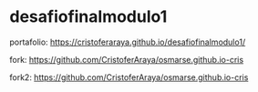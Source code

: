 # desafiofinalmodulo1

portafolio: https://cristoferaraya.github.io/desafiofinalmodulo1/

fork: https://github.com/CristoferAraya/osmarse.github.io-cris

fork2: https://github.com/CristoferAraya/osmarse.github.io-cris
